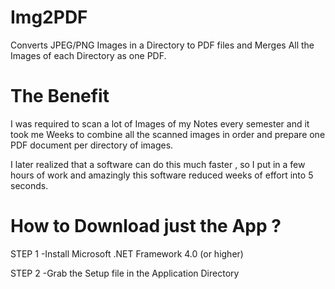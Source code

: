 # Img2PDF
Converts JPEG/PNG Images in a Directory to PDF files and Merges All the Images of each Directory as one PDF.

# The Benefit
I was required to scan a lot of Images of my Notes every semester and it took me Weeks to combine all the scanned images in order and prepare one PDF document per directory of images.

I later realized that a software can do this much faster , so I put in a few hours of work and amazingly this software reduced weeks of effort into 5 seconds.

# How to Download just the App ?
STEP 1 -Install Microsoft .NET Framework 4.0 (or higher)

STEP 2 -Grab the Setup file in the Application Directory


